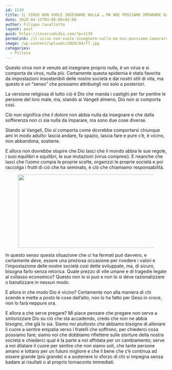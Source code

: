 ```yaml
---
id: 1139
title: IL VIRUS NON VUOLE INSEGNARE NULLA … MA NOI POSSIAMO IMPARARE DA QUESTA SITUAZIONE
date: 2020-04-15T03:00:00+02:00
author: Filippo Cavallotto
layout: post
guid: https://incercadidio.com/?p=1139
permalink: /il-virus-non-vuole-insegnare-nulla-ma-noi-possiamo-imparare-da-questa-situazione/
image: /wp-content/uploads/2020/04/77.jpg
categories:
  - Pillole
---
```

 

Questo virus non è venuto ad insegnare proprio nulla, è un virus e si comporta da virus, nulla più. Certamente questa epidemia è stata favorita da impostazioni insostenibili delle nostre società e dai nostri stili di vita, ma questo è un “senso” che possiamo attribuirgli noi solo a posteriori.

La versione religiosa di tutto ciò è Dio che manda i castighi per far pentire le persone del loro male, ma, stando ai Vangeli almeno, Dio non si comporta così. 

Ciò non significa che il dolore non abbia nulla da insegnare e che dalla sofferenza non ci sia nulla da imparare, ma sono due cose diverse.

Stando ai Vangeli, Dio si comporta come dovrebbe comportarsi chiunque ami in modo adulto: lascia andare, fa spazio, lascia fare e pure c’è, è vicino, non abbandona, sostiene.

E allora non dovrebbe stupire che Dio lasci che il mondo abbia le sue regole, i suoi equilibri e squilibri, le sue mutazioni (virus compresi). E neanche che lasci che l’uomo compia le proprie scelte, organizzi le proprie società e poi raccolga i frutti di ciò che ha seminato, è ciò che chiamiamo responsabilità. <figure class="wp-block-image size-large is-resized">

<img src="https://incercadidio.com/wp-content/uploads/2020/04/78.jpg" alt="" class="wp-image-1140" width="426" height="229" srcset="https://incercadidio.com/wp-content/uploads/2020/04/78.jpg 400w, https://incercadidio.com/wp-content/uploads/2020/04/78-300x161.jpg 300w" sizes="(max-width: 426px) 100vw, 426px" /> </figure> 

In questo senso questa situazione che ci ha fermati può davvero, e certamente deve, essere una preziosa occasione per rivedere i valori e l’impostazione delle nostre società così dette sviluppate, ma, di sicuro, bisogna farlo senza retorica. Quale prezzo di vite umane e di tragedie legate al collasso economico? Questo non lo si può e non lo si deve razionalizzare o banalizzare in nessun modo.

E allora in che modo Dio è vicino? Certamente non alla maniera di chi scende e mette a posto le cose dall’alto, non lo ha fatto per Gesù in croce, non lo farà neppure ora.

E allora a che serve pregare? Mi piace pensare che pregare non serva a sintonizzare Dio su ciò che sta accadendo, credo che non ne abbia bisogno, che già lo sia. Siamo noi piuttosto che abbiamo bisogno di allenare il cuore a sentire empatia verso i fratelli che soffrono, per chiederci cosa possiamo fare; siamo noi che dobbiamo riflettere sulle storture della nostra società e chiederci qual è la parte a noi affidata per un cambiamento; serve a noi dilatare il cuore per sentire che non siamo soli, che tante persone amano e lottano per un futuro migliore e che il bene che c’è continua ad essere grande (più grande) e a sostenere lo sforzo di chi si impegna senza badare ai risultati o al proprio tornaconto immediati.